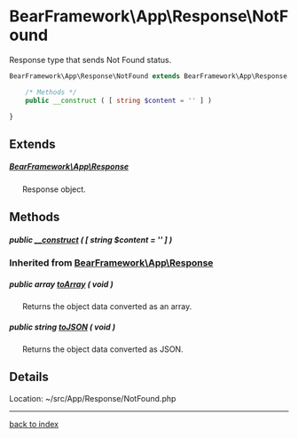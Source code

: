 # BearFramework\App\Response\NotFound

Response type that sends Not Found status.

```php
BearFramework\App\Response\NotFound extends BearFramework\App\Response {

	/* Methods */
	public __construct ( [ string $content = '' ] )

}
```

## Extends

##### [BearFramework\App\Response](bearframework.app.response.class.md)

&nbsp;&nbsp;&nbsp;&nbsp;&nbsp;&nbsp;Response object.

## Methods

##### public [__construct](bearframework.app.response.notfound.__construct.method.md) ( [ string $content = '' ] )

### Inherited from [BearFramework\App\Response](bearframework.app.response.class.md)

##### public array [toArray](bearframework.app.response.toarray.method.md) ( void )

&nbsp;&nbsp;&nbsp;&nbsp;&nbsp;&nbsp;Returns the object data converted as an array.

##### public string [toJSON](bearframework.app.response.tojson.method.md) ( void )

&nbsp;&nbsp;&nbsp;&nbsp;&nbsp;&nbsp;Returns the object data converted as JSON.

## Details

Location: ~/src/App/Response/NotFound.php

---

[back to index](index.md)

